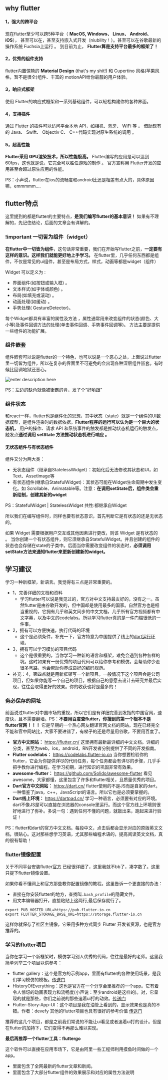## why flutter
#### 1，强大的跨平台
现在flutter至少可以跨5种平台（ **MacOS, Windows、 Linux、 Android、 iOS**）， 甚至可以在，甚至支持嵌入式开发（niubility！）。甚至可以在谷歌最新的操作系统 Fuchsia上运行 。 到目前为止， **Flutter算是支持平台最多的框架了！**

#### 2，优秀的组件支持
flutter内置惊艳的 **Material Design** (that's my shit!) 和 Cupertino 风格(苹果风格，暂不是很全)组件、丰富的 motionAPI给你最靓的用户体验。

#### 3，晌应式框架
使用 Flutter的响应式框架和一系列基础组件，可以轻松构建你的各种界面。

#### 4，支持插件
通过 Flutter 的插件可以访问平台本地 API，如相机、蓝牙、 WiFi 等 。 借助现有的 Java、 Swift、 Objectiv C、 C++代码实现对原生系统的调用 。

#### 5，超高性能
**Flutter采用 GPU渲染技术，所以性能极高。** Flutter编写的应用是可以达到 60fps，这也就是说，它完全可以胜任游戏的制作 。 官方宣称用 Flutter开发的应用甚至会超过原生应用的性能。

PS：小声说，flutter在ios的流畅度和android比还是相差有点大的，具体原因嘛，emmmmm....

## flutter特点
这里提到的都是flutter的主要特点，**是我们编写flutter的基本意识！** 如果有不理解的，先记住结论，后面的文章会有详解的。
###  !important 一切皆为组件（widget）
**在flutter中一切皆为组件**，这句话非常重要，我们在开始写flutter之前，**一定要有这样的意识。这样我们就能更好地上手学习。** 在flutter里，几乎任何东西都是组件，不仅是常见的ui组件，甚至是布局方式，样式，动画等都是widget（组件）

Widget 可以定义为 :
 - 界面组件(如按钮或输入框) 。
 - 文本样式(如字体或颜色) 。
 - 布局(如填充或滚动) 。
 - 动画处理(如缓动) 。
 - 手势处理( GestureDetector)。

每个Widget都具有丰富的属性及方法 ，属性通常用来改变组件的状态(颜色、大小等)及事件回调方法的处理(单击事件回调、手势事件回调等)。 方法主要是提供一些组件的功能扩展。

### 组件嵌套
组件嵌套可以说是flutter的一个特色，也可以说是一个恶心之处，上面说过flutter里一切皆为组件，所以在复杂的界面里不可避免的会出现各种深层组件嵌套。有时候比回调地狱还恶心。

![enter description here](./images/1571070230596.png)

PS：左边的缺角就像被街霸的肯，发了个“好哟跟”

### 组件状态
和react一样，flutter也是组件化的思想，其中状态（state）就是一个组件的UI数据模型，是组件渲染时的数据依据。**Flutter程序的运行可以认为是一个巨大的状态机，** 用户的操作、请求 API 和系统事件的触发都是推动状态机运行的触发点，触发点**通过调用 setState 方法推动状态机进行响应 。**

#### 无状态组件与有状态组件
组件又分为两大类：

 - 无状态组件（继承自StatelessWidget）：初始化后无法修改其状态和UI，如 Text、Assetlmage等
 - 有状态组件(继承自StatefulWidget)：其状态可能在Widget生命周期中发生变化。如 Scrollable、Animatable等。注意：**在调用setState后，组件类会重新绘制，创建其新的widget**

PS：StatefulWidget | StatelessWidget 共性:都继承自Widget

所以我们在编写组件时，同样也要有状态意识，首先判断它是有状态的还是无状态的。

如果 Widget 需要根据用户交互或其他因素进行更改，则该 Widget 是有状态的 。 当你创建一个有状态组件，则它须继承自StatefulWidget。并且创建的组件的状态也会存储在state的子类中。后面当你需要改变组件的状态时，**必须调用setState方法来通知flutter来更新创建新的widget。**

## 学习建议
学习一种新框架，新语言。我觉得有三点是非常重要的。

 - 1，完善详细的文档和资料
	 - 学习flutter可以说是我见过的，官方对中文支持最友好的，没有之一。虽然flutter是由谷歌开发的，但中国却是使用最多的国家。自然官方也是相当重视的，它拥有几乎和英文同步的中文文档，几乎所有官方视频都有中文字幕，以及中文的codelabs。所以学习flutter真的是一件门槛很低的一件事。
 - 2，拥有可以方便快速，执行代码的环境
	 - 这个是必须条件，补充一下，官方特意为中国提供了线上的[dart运行环境](https://dartpad.cn/ )，
 - 3，拥有可以学习模仿的项目代码
	 - 这个是很重要的，当你学习一种新的语言和框架，难免会遇到各种各样的坑。这时如果有一份优秀的项目代码可以给你参考和模仿。会帮助你少走很多弯路，也会帮助你养成良好的编码规范。
 - 补充：4，第四点就是用新框架写一个新项目。一般情况下这个项目会是公司项目，但如果你能写一个自己的项目，根据自己的意愿去设计去研究并最后实现，往往会取得更好的效果。你的收获也将是最多的！

### 务必保存的网址
前面说过flutter对中国市场的重视，所以它们是有详细完善到发指的中国官网，速度快，且不需要翻墙。PS：**不要用百度查flutter，你搜到的第一个根本不是flutter官网！！！**  它是早期的一个热心网友翻译官网文档的网站。现在已经完全不能和官中网站比，大家不要进错了，有梯子的还是尽量用谷歌，不要用百度了。

 - **官方中文网站：** https://flutter.cn/ 这里拥有最新最详细的中文文档。详细的分类，甚至为web，ios，android，RN开发者分别提供了不同的开发指南。
 - **Flutter codelabs：** https://codelabs.flutter-io.cn  当你想要检验你的flutter，它会为你提供详尽的代码任务，每个任务都会有详尽的步骤，几乎手把手教你进行编程。在学习初期，进行知识的巩固非常有效果。
 - **awesome-flutter：** https://github.com/Solido/awesome-flutter  看见awesome，大家都懂，这里包含了许多和flutter相关，且质量优秀的项目。
 - **Dart官方中文网站：** https://dart.cn/ flutter使用的不是JS而是自家的dart，一种借鉴了java，c++，JavaScript的语言。所以它也是必须要掌握的。
 - **Dart线上环境：** https://dartpad.cn/ 学习一种语言，必须要有对应的环境。dart不像JS是可以直接在浏览器的console里运行。而这个官方线上环境则很好地进行了弥补。多说一句：遇到任何不懂的问题，就敲出来，跑起来进行验证！

PS：flutter和dart的官方中文文档。每段中文，点击后都会显示对应的原版英文文档，很贴心。这对那些想学习英语，尤其那些编程术语的，提高阅读英文文档，真的很有帮助！

### flutter镜像配置
关于不同平台安装flutter[官方](https://flutter.cn/docs/get-started/install) 已经很详细了，这里我就不bb了，凑字数了。这里只提下flutter镜像设置。

如果你看不懂网上和官方那些教你配置镜像的教程。这里告诉一个更直接的办法：

 - 直接在你安装flutter的地方，查找叫`.bash_profile`的隐藏文件。
 - 用文本编辑器打开，直接粘贴上这两行,最后保存就行了。
 ```
 export PUB_HOSTED_URL=https://pub.flutter-io.cn
export FLUTTER_STORAGE_BASE_URL=https://storage.flutter-io.cn
 ```
 这样你就保存了社区主镜像，它采用多种方式同步 Flutter 开发者资源，也是官方推荐的。
 

###  学习的flutter项目
当你在学习一个新框架时，模仿学习别人优秀的代码，往往是最好的老师。这里我简单列举三个项目以供参考：

 - flutter gallery：这个是官方的示例app，里面有flutter的各种使用场景，是我们学习模仿的模板。[传送门](https://github.com/flutter/flutter/tree/master/examples/flutter_gallery)
 - HistoryOfEverything：这也是官方在一个分享会里推荐的一个app。它有着令人惊讶的动画表现力和流畅度(小声说：至少android是这样的)。对，它呈现的就是那些，你们之前说的那些追着ui打的动效。[传送门](https://github.com/2d-inc/HistoryOfEverything)
 - Flutter-Story-App-UI：这个项目是我在油管上看到的，显示效果也是真的不错。作者：devefy 其他的flutter项目也具有很好的参考价值 [传送门](https://github.com/devefy/Flutter-Story-App-UI)

推荐的这几个项目，都是之前我们常说的不能让ui看见或者追着ui打的设计。但是在flutter的加持下，它们变得不再那么难以实现。

**最后再推荐一个flutter工具：fluttergo**

这个软件可以直接在应用市场下，它是由阿里一些工程师利用摸鱼时间做的一个app。

 - 里面包含了全网最新的flutter文章和新闻。
 - 里面包含了大部分flutter组件的效果展示和对应的属性方法说明
